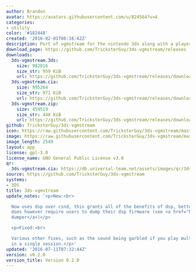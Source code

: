 ```yaml
---
author: Brandon
avatar: https://avatars.githubusercontent.com/u/824564?v=4
categories:
- utility
color: '#182448'
created: '2016-02-01T06:16:42Z'
description: Port of vgmstream for the nintendo 3ds along with a player
download_page: https://github.com/TricksterGuy/3ds-vgmstream/releases
downloads:
  3ds-vgmstream.3ds:
    size: 982016
    size_str: 959 KiB
    url: https://github.com/TricksterGuy/3ds-vgmstream/releases/download/v0.2.0/3ds-vgmstream.3ds
  3ds-vgmstream.cia:
    size: 995264
    size_str: 971 KiB
    url: https://github.com/TricksterGuy/3ds-vgmstream/releases/download/v0.2.0/3ds-vgmstream.cia
  3ds-vgmstream.zip:
    size: 459519
    size_str: 448 KiB
    url: https://github.com/TricksterGuy/3ds-vgmstream/releases/download/v0.2.0/3ds-vgmstream.zip
github: TricksterGuy/3ds-vgmstream
icon: https://raw.githubusercontent.com/TricksterGuy/3ds-vgmstream/master/resources/icon.png
image: https://raw.githubusercontent.com/TricksterGuy/3ds-vgmstream/master/resources/banner.png
image_length: 2549
layout: app
license: gpl-3.0
license_name: GNU General Public License v3.0
qr:
  3ds-vgmstream.cia: https://db.universal-team.net/assets/images/qr/3ds-vgmstream-cia.png
source: https://github.com/TricksterGuy/3ds-vgmstream
systems:
- 3DS
title: 3ds-vgmstream
update_notes: '<p>New:<br>

  Now uses dsp over csnd, this grants all of the benefits of dsp, better streaming.  This
  does however require users to dump their dsp firmware (see <a href="https://github.com/Cruel/DspDump">dsp
  dumper</a>)</p>

  <p>Fixed:<br>

  Various other fixes, such as the sound being garbled if you play multiple songs
  in a single session.</p>'
updated: '2016-07-11T07:32:44Z'
version: v0.2.0
version_title: Version 0.2.0
---
```

